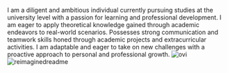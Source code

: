 I am a diligent and ambitious individual currently pursuing studies at the university level with a passion for learning and professional development. I am eager to apply theoretical knowledge gained through academic endeavors to real-world scenarios. Possesses strong communication and teamwork skills honed through academic projects and extracurricular activities. I am adaptable and eager to take on new challenges with a proactive approach to personal and professional growth.
<img src="https://github-readme-stats.vercel.app/api/top-langs?username=rzhadkpi&show_icons=true&locale=en&layout=compact&theme=chartreuse-dark" alt="ovi" />
<img src="https://myreadme.vercel.app/api/embed/rzhadkpi?panels=userstatistics,toprepositories,toplanguages,commitgraph" alt="reimaginedreadme" />
